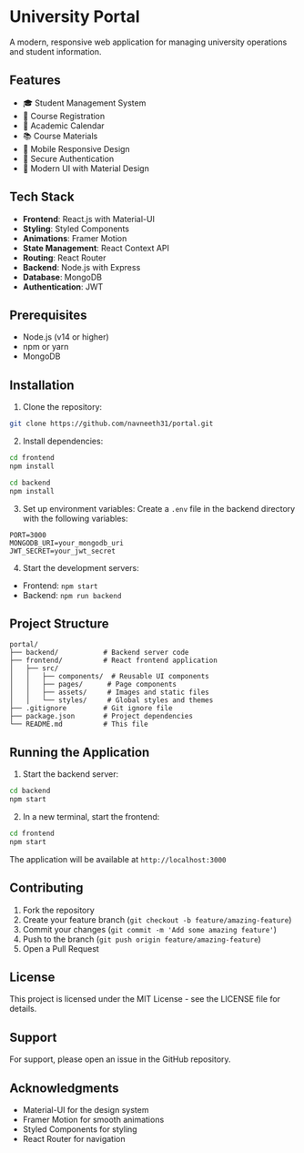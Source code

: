 # University Portal

A modern, responsive web application for managing university operations and student information.

## Features

- 🎓 Student Management System
- 📝 Course Registration
- 📅 Academic Calendar
- 📚 Course Materials
- 📱 Mobile Responsive Design
- 🔐 Secure Authentication
- 🎨 Modern UI with Material Design

## Tech Stack

- **Frontend**: React.js with Material-UI
- **Styling**: Styled Components
- **Animations**: Framer Motion
- **State Management**: React Context API
- **Routing**: React Router
- **Backend**: Node.js with Express
- **Database**: MongoDB
- **Authentication**: JWT

## Prerequisites

- Node.js (v14 or higher)
- npm or yarn
- MongoDB

## Installation

1. Clone the repository:
```bash
git clone https://github.com/navneeth31/portal.git
```

2. Install dependencies:
```bash
cd frontend
npm install

cd backend
npm install
```

3. Set up environment variables:
Create a `.env` file in the backend directory with the following variables:
```
PORT=3000
MONGODB_URI=your_mongodb_uri
JWT_SECRET=your_jwt_secret
```

4. Start the development servers:
- Frontend: `npm start`
- Backend: `npm run backend`

## Project Structure

```
portal/
├── backend/           # Backend server code
├── frontend/          # React frontend application
│   ├── src/
│   │   ├── components/  # Reusable UI components
│   │   ├── pages/      # Page components
│   │   ├── assets/     # Images and static files
│   │   └── styles/     # Global styles and themes
├── .gitignore         # Git ignore file
├── package.json       # Project dependencies
└── README.md          # This file
```

## Running the Application

1. Start the backend server:
```bash
cd backend
npm start
```

2. In a new terminal, start the frontend:
```bash
cd frontend
npm start
```

The application will be available at `http://localhost:3000`

## Contributing

1. Fork the repository
2. Create your feature branch (`git checkout -b feature/amazing-feature`)
3. Commit your changes (`git commit -m 'Add some amazing feature'`)
4. Push to the branch (`git push origin feature/amazing-feature`)
5. Open a Pull Request

## License

This project is licensed under the MIT License - see the LICENSE file for details.

## Support

For support, please open an issue in the GitHub repository.

## Acknowledgments

- Material-UI for the design system
- Framer Motion for smooth animations
- Styled Components for styling
- React Router for navigation
